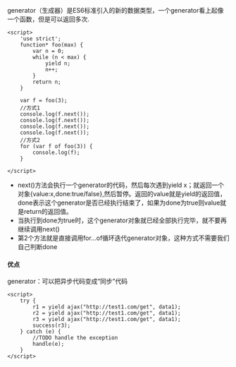 

generator（生成器）是ES6标准引入的新的数据类型，一个generator看上起像一个函数，但是可以返回多次.

```
<script>
    'use strict';
    function* foo(max) {
        var n = 0;
        while (n < max) {
            yield n;
            n++;
        }
        return n;
    }

    var f = foo(3);
    //方式1
    console.log(f.next());
    console.log(f.next());
    console.log(f.next());
    console.log(f.next());
    //方式2
    for (var f of foo(3)) {
        console.log(f);
    }

</script>
```

* next\(\)方法会执行一个generator的代码，然后每次遇到yield x；就返回一个对象{value:x,done:true/false},然后暂停。返回的value就是yield的返回值，done表示这个generator是否已经执行结束了，如果为done为true则value就是return的返回值。
* 当执行到done为true时，这个generator对象就已经全部执行完毕，就不要再继续调用next\(\)
* 第2个方法就是直接调用for...of循环迭代generator对象，这种方式不需要我们自己判断done

#### 优点

generator：可以把异步代码变成“同步”代码

```
<script>
    try {
        r1 = yield ajax("http://test1.com/get", data1);
        r2 = yield ajax("http://test1.com/get", data1);
        r3 = yield ajax("http://test1.com/get", data1);
        success(r3);
    } catch (e) {
        //TODO handle the exception
        handle(e);
    }
</script>
```



